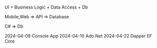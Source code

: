 UI + Business Logic + Data Access + Db

Mobile,Web => API => Database

C# => Db

2024-04-09 Console App
2024-04-10 Ado.Net
2024-04-22 Dapper
EF Core



